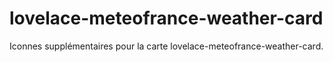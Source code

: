 # lovelace-meteofrance-weather-card
Iconnes supplémentaires pour la carte lovelace-meteofrance-weather-card.
